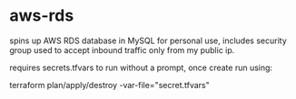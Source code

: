 # aws-rds
spins up AWS RDS database in MySQL for personal use, includes security group used to accept inbound traffic only from my public ip. 

requires secrets.tfvars to run without a prompt, once create run using:

terraform plan/apply/destroy -var-file="secret.tfvars"
